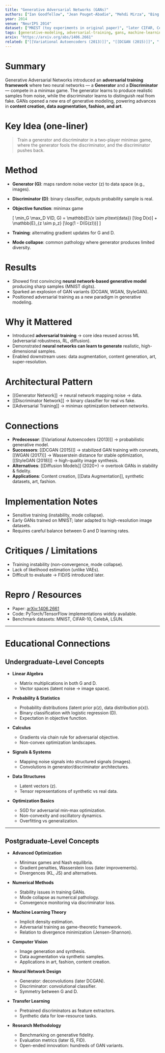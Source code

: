 ```yaml
---
title: "Generative Adversarial Networks (GANs)"
authors: ["Ian Goodfellow", "Jean Pouget-Abadie", "Mehdi Mirza", "Bing Xu", "David Warde-Farley", "Sherjil Ozair", "Aaron Courville", "Yoshua Bengio"]
year: 2014
venue: "NeurIPS 2014"
dataset: ["MNIST (toy experiments in original paper)", "later CIFAR, CelebA, LSUN"]
tags: [generative-modeling, adversarial-training, gans, machine-learning, unsupervised-learning, deep-learning]
arxiv: "https://arxiv.org/abs/1406.2661"
related: ["[[Variational Autoencoders (2013)]]", "[[DCGAN (2015)]]", "[[Wasserstein GAN (2017)]]", "[[Diffusion Models]]", "[[Generative Modeling]]"]
---
```


# Summary
Generative Adversarial Networks introduced an **adversarial training framework** where two neural networks — a **Generator** and a **Discriminator** — compete in a minimax game. The generator learns to produce realistic samples from noise, while the discriminator learns to distinguish real from fake. GANs opened a new era of generative modeling, powering advances in **content creation, data augmentation, fashion, and art**.

# Key Idea (one-liner)
> Train a generator and discriminator in a two-player minimax game, where the generator fools the discriminator, and the discriminator pushes back.

# Method
- **Generator (G)**: maps random noise vector (z) to data space (e.g., images).
- **Discriminator (D)**: binary classifier, outputs probability sample is real.
- **Objective function**: minimax game

  \[
  \min_G \max_D V(D, G) = \mathbb{E}_{x \sim p_\text{data}} [\log D(x)] + \mathbb{E}_{z \sim p_z} [\log(1 - D(G(z)))]
  \]

- **Training**: alternating gradient updates for G and D.
- **Mode collapse**: common pathology where generator produces limited diversity.

# Results
- Showed first convincing **neural network-based generative model** producing sharp samples (MNIST digits).
- Sparked an explosion of GAN variants (DCGAN, WGAN, StyleGAN).
- Positioned adversarial training as a new paradigm in generative modeling.

# Why it Mattered
- Introduced **adversarial training** → core idea reused across ML (adversarial robustness, RL, diffusion).
- Demonstrated **neural networks can learn to generate** realistic, high-dimensional samples.
- Enabled downstream uses: data augmentation, content generation, art, super-resolution.

# Architectural Pattern
- [[Generator Network]] → neural network mapping noise → data.
- [[Discriminator Network]] → binary classifier for real vs fake.
- [[Adversarial Training]] → minimax optimization between networks.

# Connections
- **Predecessor**: [[Variational Autoencoders (2013)]] → probabilistic generative model.
- **Successors**: [[DCGAN (2015)]] → stabilized GAN training with convnets, [[WGAN (2017)]] → Wasserstein distance for stable optimization, [[StyleGAN (2018)]] → high-quality image synthesis.
- **Alternatives**: [[Diffusion Models]] (2020+) → overtook GANs in stability & fidelity.
- **Applications**: Content creation, [[Data Augmentation]], synthetic datasets, art, fashion.

# Implementation Notes
- Sensitive training (instability, mode collapse).
- Early GANs trained on MNIST; later adapted to high-resolution image datasets.
- Requires careful balance between G and D learning rates.

# Critiques / Limitations
- Training instability (non-convergence, mode collapse).
- Lack of likelihood estimation (unlike VAEs).
- Difficult to evaluate → FID/IS introduced later.

# Repro / Resources
- Paper: [arXiv:1406.2661](https://arxiv.org/abs/1406.2661)
- Code: PyTorch/TensorFlow implementations widely available.
- Benchmark datasets: MNIST, CIFAR-10, CelebA, LSUN.

---

# Educational Connections

## Undergraduate-Level Concepts
- **Linear Algebra**
  - Matrix multiplications in both G and D.
  - Vector spaces (latent noise → image space).
  
- **Probability & Statistics**
  - Probability distributions (latent prior p(z), data distribution p(x)).
  - Binary classification with logistic regression (D).
  - Expectation in objective function.

- **Calculus**
  - Gradients via chain rule for adversarial objective.
  - Non-convex optimization landscapes.

- **Signals & Systems**
  - Mapping noise signals into structured signals (images).
  - Convolutions in generator/discriminator architectures.

- **Data Structures**
  - Latent vectors (z).
  - Tensor representations of synthetic vs real data.

- **Optimization Basics**
  - SGD for adversarial min-max optimization.
  - Non-convexity and oscillatory dynamics.
  - Overfitting vs generalization.

---

## Postgraduate-Level Concepts
- **Advanced Optimization**
  - Minimax games and Nash equilibria.
  - Gradient penalties, Wasserstein loss (later improvements).
  - Divergences (KL, JS) and alternatives.

- **Numerical Methods**
  - Stability issues in training GANs.
  - Mode collapse as numerical pathology.
  - Convergence monitoring via discriminator loss.

- **Machine Learning Theory**
  - Implicit density estimation.
  - Adversarial training as game-theoretic framework.
  - Relation to divergence minimization (Jensen-Shannon).

- **Computer Vision**
  - Image generation and synthesis.
  - Data augmentation via synthetic samples.
  - Applications in art, fashion, content creation.

- **Neural Network Design**
  - Generator: deconvolutions (later DCGAN).
  - Discriminator: convolutional classifier.
  - Symmetry between G and D.

- **Transfer Learning**
  - Pretrained discriminators as feature extractors.
  - Synthetic data for low-resource tasks.

- **Research Methodology**
  - Benchmarking on generative fidelity.
  - Evaluation metrics (later IS, FID).
  - Open-ended innovation: hundreds of GAN variants.
